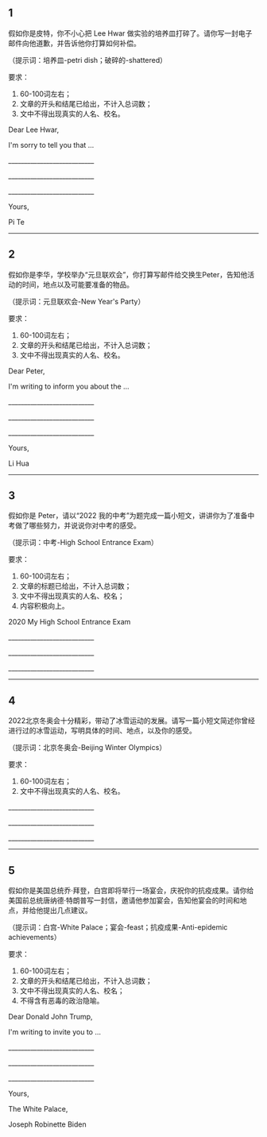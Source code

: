 ## 1

假如你是皮特，你不小心把 Lee Hwar 做实验的培养皿打碎了。请你写一封电子邮件向他道歉，并告诉他你打算如何补偿。

（提示词：培养皿-petri dish；破碎的-shattered）

要求：
1. 60-100词左右；
2. 文章的开头和结尾已给出，不计入总词数；
3. 文中不得出现真实的人名、校名。

Dear Lee Hwar,

I'm sorry to tell you that ...

\___________________________

\___________________________

\___________________________

Yours,

Pi Te

-----
## 2
假如你是李华，学校举办“元旦联欢会”，你打算写邮件给交换生Peter，告知他活动的时间，地点以及可能要准备的物品。

（提示词：元旦联欢会-New Year's Party）

要求：
1. 60-100词左右；
2. 文章的开头和结尾已给出，不计入总词数；
3. 文中不得出现真实的人名、校名。

Dear Peter,

I'm writing to inform you about the ...

\___________________________

\___________________________

\___________________________

Yours,

Li Hua

---
## 3
假如你是 Peter，请以“2022 我的中考”为题完成一篇小短文，讲讲你为了准备中考做了哪些努力，并说说你对中考的感受。

（提示词：中考-High School Entrance Exam）

要求：
1. 60-100词左右；
2. 文章的标题已给出，不计入总词数；
3. 文中不得出现真实的人名、校名；
4. 内容积极向上。

2020 My High School Entrance Exam

\___________________________

\___________________________

\___________________________


---
## 4
2022北京冬奥会十分精彩，带动了冰雪运动的发展。请写一篇小短文简述你曾经进行过的冰雪运动，写明具体的时间、地点，以及你的感受。

（提示词：北京冬奥会-Beijing Winter Olympics）

要求：
1. 60-100词左右；
2. 文中不得出现真实的人名、校名。

\___________________________

\___________________________

\___________________________

---
## 5
假如你是美国总统乔·拜登，白宫即将举行一场宴会，庆祝你的抗疫成果。请你给美国前总统唐纳德·特朗普写一封信，邀请他参加宴会，告知他宴会的时间和地点，并给他提出几点建议。

（提示词：白宫-White Palace；宴会-feast；抗疫成果-Anti-epidemic achievements）

要求：
1. 60-100词左右；
2. 文章的开头和结尾已给出，不计入总词数；
3. 文中不得出现真实的人名、校名；
4. 不得含有恶毒的政治隐喻。

Dear Donald John Trump,

I'm writing to invite you to ...

\___________________________

\___________________________

\___________________________

Yours,

The White Palace,

Joseph Robinette Biden
